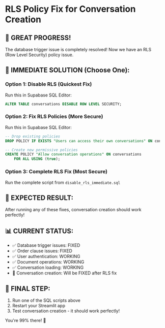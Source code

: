 # RLS Policy Fix for Conversation Creation

## 🎉 GREAT PROGRESS!
The database trigger issue is completely resolved! Now we have an RLS (Row Level Security) policy issue.

## 🔧 IMMEDIATE SOLUTION (Choose One):

### Option 1: Disable RLS (Quickest Fix)
Run this in Supabase SQL Editor:
```sql
ALTER TABLE conversations DISABLE ROW LEVEL SECURITY;
```

### Option 2: Fix RLS Policies (More Secure)
Run this in Supabase SQL Editor:
```sql
-- Drop existing policies
DROP POLICY IF EXISTS "Users can access their own conversations" ON conversations;

-- Create new permissive policies
CREATE POLICY "Allow conversation operations" ON conversations
    FOR ALL USING (true);
```

### Option 3: Complete RLS Fix (Most Secure)
Run the complete script from `disable_rls_immediate.sql`

## 🚀 EXPECTED RESULT:
After running any of these fixes, conversation creation should work perfectly!

## 📊 CURRENT STATUS:
- ✅ Database trigger issues: FIXED
- ✅ Order clause issues: FIXED  
- ✅ User authentication: WORKING
- ✅ Document operations: WORKING
- ✅ Conversation loading: WORKING
- 🔧 Conversation creation: Will be FIXED after RLS fix

## 🎯 FINAL STEP:
1. Run one of the SQL scripts above
2. Restart your Streamlit app
3. Test conversation creation - it should work perfectly!

You're 99% there! 🚀